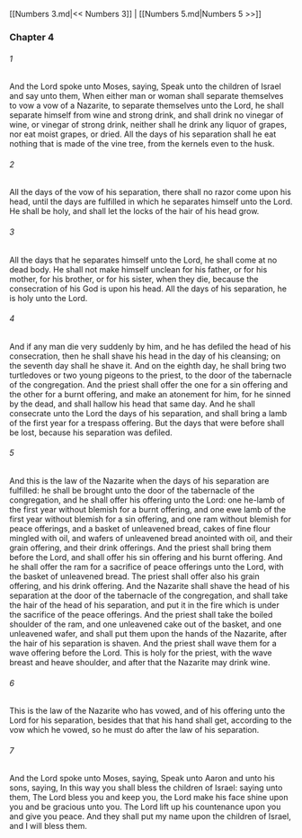 [[Numbers 3.md|<< Numbers 3]]  |  [[Numbers 5.md|Numbers 5 >>]]

### Chapter 4
###### 1
And the Lord spoke unto Moses, saying, Speak unto the children of Israel and say unto them, When either man or woman shall separate themselves to vow a vow of a Nazarite, to separate themselves unto the Lord, he shall separate himself from wine and strong drink, and shall drink no vinegar of wine, or vinegar of strong drink, neither shall he drink any liquor of grapes, nor eat moist grapes, or dried. All the days of his separation shall he eat nothing that is made of the vine tree, from the kernels even to the husk.

###### 2
All the days of the vow of his separation, there shall no razor come upon his head, until the days are fulfilled in which he separates himself unto the Lord. He shall be holy, and shall let the locks of the hair of his head grow.

###### 3
All the days that he separates himself unto the Lord, he shall come at no dead body. He shall not make himself unclean for his father, or for his mother, for his brother, or for his sister, when they die, because the consecration of his God is upon his head. All the days of his separation, he is holy unto the Lord.

###### 4
And if any man die very suddenly by him, and he has defiled the head of his consecration, then he shall shave his head in the day of his cleansing; on the seventh day shall he shave it. And on the eighth day, he shall bring two turtledoves or two young pigeons to the priest, to the door of the tabernacle of the congregation. And the priest shall offer the one for a sin offering and the other for a burnt offering, and make an atonement for him, for he sinned by the dead, and shall hallow his head that same day. And he shall consecrate unto the Lord the days of his separation, and shall bring a lamb of the first year for a trespass offering. But the days that were before shall be lost, because his separation was defiled.

###### 5
And this is the law of the Nazarite when the days of his separation are fulfilled: he shall be brought unto the door of the tabernacle of the congregation, and he shall offer his offering unto the Lord: one he-lamb of the first year without blemish for a burnt offering, and one ewe lamb of the first year without blemish for a sin offering, and one ram without blemish for peace offerings, and a basket of unleavened bread, cakes of fine flour mingled with oil, and wafers of unleavened bread anointed with oil, and their grain offering, and their drink offerings. And the priest shall bring them before the Lord, and shall offer his sin offering and his burnt offering. And he shall offer the ram for a sacrifice of peace offerings unto the Lord, with the basket of unleavened bread. The priest shall offer also his grain offering, and his drink offering. And the Nazarite shall shave the head of his separation at the door of the tabernacle of the congregation, and shall take the hair of the head of his separation, and put it in the fire which is under the sacrifice of the peace offerings. And the priest shall take the boiled shoulder of the ram, and one unleavened cake out of the basket, and one unleavened wafer, and shall put them upon the hands of the Nazarite, after the hair of his separation is shaven. And the priest shall wave them for a wave offering before the Lord. This is holy for the priest, with the wave breast and heave shoulder, and after that the Nazarite may drink wine.

###### 6
This is the law of the Nazarite who has vowed, and of his offering unto the Lord for his separation, besides that that his hand shall get, according to the vow which he vowed, so he must do after the law of his separation.

###### 7
And the Lord spoke unto Moses, saying, Speak unto Aaron and unto his sons, saying, In this way you shall bless the children of Israel: saying unto them, The Lord bless you and keep you, the Lord make his face shine upon you and be gracious unto you. The Lord lift up his countenance upon you and give you peace. And they shall put my name upon the children of Israel, and I will bless them.